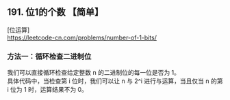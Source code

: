 ## 191. 位1的个数 【简单】     
[位运算]       
https://leetcode-cn.com/problems/number-of-1-bits/      

### 方法一：循环检查二进制位     
我们可以直接循环检查给定整数 n 的二进制位的每一位是否为 1。      
具体代码中，当检查第 i 位时，我们可以让 n 与 2^i 进行与运算，当且仅当 n 的第 i 位为 1 时，运算结果不为 0。     






